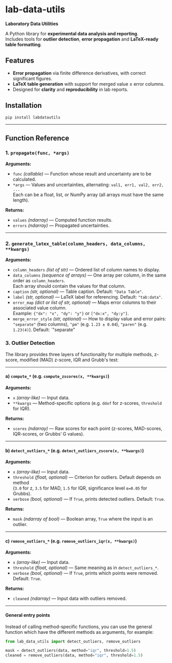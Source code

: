 # lab-data-utils  
**Laboratory Data Utilities**

A Python library for **experimental data analysis and reporting**.  
Includes tools for **outlier detection**,  **error propagation** and **LaTeX-ready table formatting**.

## Features

- **Error propagation** via finite difference derivatives, with correct significant figures.
- **LaTeX table generation** with support for merged value ± error columns.
- Designed for **clarity** and **reproducibility** in lab reports.

## Installation

```bash
pip install labdatautils
```
---

## Function Reference

### 1. `propagate(func, *args)`

**Arguments:**
- `func` *(callable)* — Function whose result and uncertainty are to be calculated.
- `*args` — Values and uncertainties, alternating: `val1, err1, val2, err2, ...`  
  Each can be a float, list, or NumPy array (all arrays must have the same length).

**Returns:**
- `values` *(ndarray)* — Computed function results.
- `errors` *(ndarray)* — Propagated uncertainties.

---

### 2. `generate_latex_table(column_headers, data_columns, **kwargs)`

**Arguments:**
- `column_headers` *(list of str)* — Ordered list of column names to display.
- `data_columns` *(sequence of arrays)* — One array per column, in the same order as `column_headers`.  
  Each array should contain the values for that column.
- `caption` *(str, optional)* — Table caption. Default: `"Data Table"`.
- `label` *(str, optional)* — LaTeX label for referencing. Default: `"tab:data"`.
- `error_map` *(dict or list of str, optional)* — Maps error columns to their associated value column.  
  Example: `{"dx": "x", "dy": "y"}` or `["dx:x", "dy:y"]`.
- `merge_error_style` *(str, optional)* — How to display value and error pairs:  
  `"separate"` (two columns), `"pm"` (e.g. `1.23 ± 0.04`), `"paren"` (e.g. `1.23(4)`). Default: `"separate"



### 3. Outlier Detection

The library provides three layers of functionality for multiple methods, z-score, modified (MAD) z-score, IQR and Grubb's test:

---

#### a) `compute_*` (e.g. `compute_zscores(x, **kwargs)`)

**Arguments:**
- `x` *(array-like)* — Input data.  
- `**kwargs` — Method-specific options (e.g. `ddof` for z-scores, `threshold` for IQR).  

**Returns:**
- `scores` *(ndarray)* — Raw scores for each point (z-scores, MAD-scores, IQR-scores, or Grubbs’ G values).  
  
---

#### b) `detect_outliers_*` (e.g. `detect_outliers_zscore(x, **kwargs)`)

**Arguments:**
- `x` *(array-like)* — Input data.  
- `threshold` *(float, optional)* — Criterion for outliers. Default depends on method  
  (`3.0` for z, `3.5` for MAD, `1.5` for IQR, significance level `α=0.05` for Grubbs).  
- `verbose` *(bool, optional)* — If `True`, prints detected outliers. Default: `True`.  

**Returns:**
- `mask` *(ndarray of bool)* — Boolean array, `True` where the input is an outlier.  

---

#### c) `remove_outliers_*` (e.g. `remove_outliers_iqr(x, **kwargs)`)

**Arguments:**
- `x` *(array-like)* — Input data.  
- `threshold` *(float, optional)* — Same meaning as in `detect_outliers_*`.  
- `verbose` *(bool, optional)* — If `True`, prints which points were removed. Default: `True`.  

**Returns:**
- `cleaned` *(ndarray)* — Input data with outliers removed.  

---

#### General entry points

Instead of calling method-specific functions, you can use the general function which have the different methods as arguments, for example:

```python
from lab_data_utils import detect_outliers, remove_outliers

mask = detect_outliers(data, method="iqr", threshold=1.5)
cleaned = remove_outliers(data, method="iqr", threshold=1.5)
